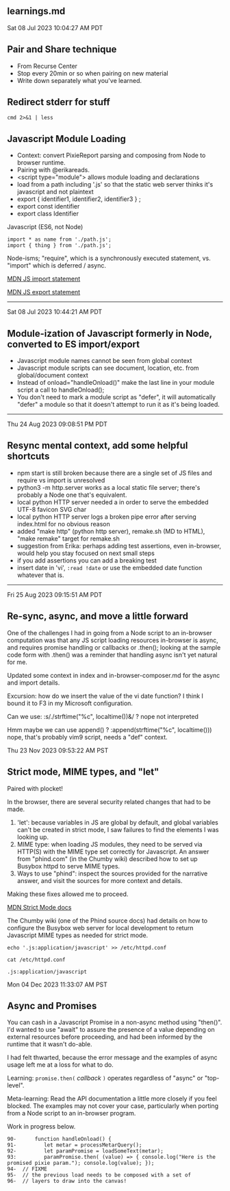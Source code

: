 ## learnings.md

Sat 08 Jul 2023 10:04:27 AM PDT

## Pair and Share technique

- From Recurse Center
- Stop every 20min or so when pairing on new material
- Write down separately what you've learned.


## Redirect stderr for stuff

```
cmd 2>&1 | less
```


## Javascript Module Loading

- Context: convert PixieReport parsing and composing from Node to browser runtime.
- Pairing with @erikareads.
- &lt;script type="module"&gt; allows module loading and declarations
- load from a path including '.js' so that the static web server thinks it's javascript and not plaintext
- export { identifier1, identifier2, identifier3 } ;
- export const identifier
- export class Identifier

Javascript (ES6, not Node)

```
import * as name from './path.js';
import { thing } from './path.js';
```

Node-isms; "require", which is a synchronously executed statement, vs. "import" which is deferred / async.

[MDN JS import statement](https://developer.mozilla.org/en-US/docs/Web/JavaScript/Reference/Statements/import)

[MDN JS export statement](https://developer.mozilla.org/en-US/docs/Web/JavaScript/Reference/Statements/export)

----

Sat 08 Jul 2023 10:44:21 AM PDT

## Module-ization of Javascript formerly in Node, converted to ES import/export
- Javascript module names cannot be seen from global context
- Javascript module scripts can see document, location, etc. from global/document context
- Instead of onload="handleOnload()" make the last line in your module script a call to handleOnload();
- You don't need to mark a module script as "defer", it will automatically "defer" a module so that it doesn't attempt to run it as it's being loaded.


----

Thu 24 Aug 2023 09:08:51 PM PDT

## Resync mental context, add some helpful shortcuts
- npm start is still broken because there are a single set of JS files and require vs import is unresolved
- python3 -m http.server works as a local static file server; there's probably a Node one that's equivalent.
- local python HTTP server needed a <meta encoding="UTF-8"> in order to serve the embedded UTF-8 favicon SVG char
- local python HTTP server logs a broken pipe error after serving index.html for no obvious reason
- added "make http" (python http server), remake.sh (MD to HTML), "make remake" target for remake.sh
- suggestion from Erika: perhaps adding test assertions, even in-browser, would help you stay focused on next small steps
- if you add assertions you can add a breaking test
- insert date in 'vi', `:read !date` or use the embedded date function whatever that is.

----

Fri 25 Aug 2023 09:15:51 AM PDT

## Re-sync, async, and move a little forward

One of the challenges I had in going from a Node script to an in-browser
computation was that any JS script loading resources in-browser is async,
and requires promise handling or callbacks or .then(); looking at the
sample code form with .then() was a reminder that handling async isn't
yet natural for me.

Updated some context in index and in-browser-composer.md for the async
and import details.

Excursion: how do we insert the value of the vi date function?
I think I bound it to F3 in my Microsoft configuration.

Can we use:
  :s/./strftime("%c", localtime())\&/ ? nope not interpreted

Hmm maybe we can use append() ?
  :append(strftime("%c", localtime()))
nope, that's probably vim9 script, needs a "def" context.


Thu 23 Nov 2023 09:53:22 AM PST

## Strict mode, MIME types, and "let"

Paired with plocket!

In the browser, there are several security related changes that had to be made.

1. 'let': because variables in JS are global by default, and global variables can't be created in strict mode, I saw failures to find the elements I was looking up.
2. MIME type: when loading JS modules, they need to be served via HTTP(S) with the MIME type set correctly for Javascript. An answer from "phind.com" (in the Chumby wiki) described how to set up Busybox httpd to serve MIME types.
3. Ways to use "phind": inspect the sources provided for the narrative answer, and visit the sources for more context and details.

Making these fixes allowed me to proceed.

[MDN Strict Mode docs](https://developer.mozilla.org/en-US/docs/Web/JavaScript/Reference/Strict_mode#converting_mistakes_into_errors)

The Chumby wiki (one of the Phind source docs) had details on how to configure the Busybox web server for local development to return Javascript MIME types as needed for strict mode.

```
echo '.js:application/javascript' >> /etc/httpd.conf 

cat /etc/httpd.conf 

.js:application/javascript
```


Mon 04 Dec 2023 11:33:07 AM PST

## Async and Promises

You can cash in a Javascript Promise in a non-async method using "then()". I'd 
wanted to use "await" to assure the presence of a value depending on external 
resources before proceeding, and had been informed by the runtime that it wasn't do-able. 

I had felt thwarted, because the error message and the examples of async usage left
me at a loss for what to do. 

Learning: `promise.then(` _callback_ `)` operates regardless of "async" or "top-level".

Meta-learning: Read the API documentation a little more closely if you feel blocked.
The examples may not cover your case, particularly when porting from a Node script to
an in-browser program.

Work in progress below.


```
90-      function handleOnload() {
91-         let metar = processMetarQuery();
92-         let paramPromise = loadSomeText(metar);
93:         paramPromise.then( (value) => { console.log("Here is the promised pixie param."); console.log(value); });
94-	 // FIXME
95-	 // the previous load needs to be composed with a set of
96-	 // layers to draw into the canvas!
```


